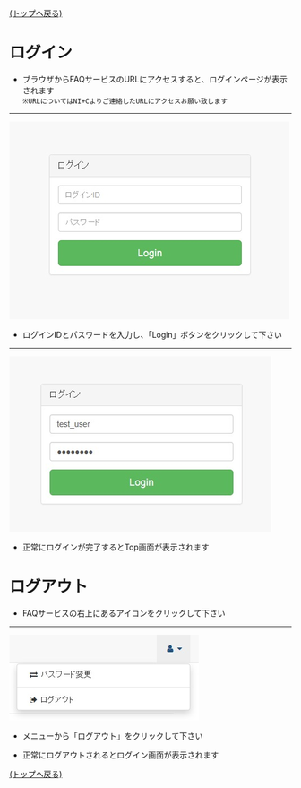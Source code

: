 [(トップへ戻る)](https://github.com/solctatg/FAQService_Manual)
# ログイン
- ブラウザからFAQサービスのURLにアクセスすると、ログインページが表示されます  
``※URLについてはNI+Cよりご連絡したURLにアクセスお願い致します``

------------------------------------
![1](../img/login/login_1.jpg)

- ログインIDとパスワードを入力し、「Login」ボタンをクリックして下さい

------------------------------------
![2](../img/login/login_2.JPG)

- 正常にログインが完了するとTop画面が表示されます

# ログアウト
- FAQサービスの右上にあるアイコンをクリックして下さい

------------------------------------
![3](../img/login/login_3.jpg)

- メニューから「ログアウト」をクリックして下さい

- 正常にログアウトされるとログイン画面が表示されます


[(トップへ戻る)](https://github.com/solctatg/FAQService_Manual)